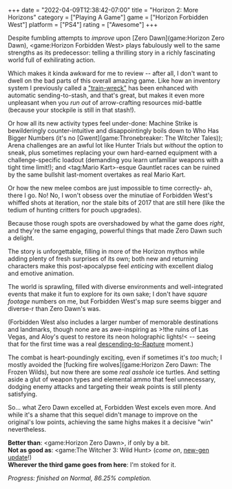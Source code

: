 +++
date = "2022-04-09T12:38:42-07:00"
title = "Horizon 2: More Horizons"
category = ["Playing A Game"]
game = ["Horizon Forbidden West"]
platform = ["PS4"]
rating = ["Awesome"]
+++

Despite fumbling attempts to <i>improve</i> upon [Zero Dawn](game:Horizon Zero Dawn), <game:Horizon Forbidden West> plays fabulously well to the same strengths as its predecessor: telling a thrilling story in a richly fascinating world full of exhilirating action.

Which makes it kinda awkward for me to review -- after all, I don't want to dwell on the bad parts of this overall amazing game.  Like how an inventory system I previously called a ["train-wreck"](%site.BaseURL%2018/10/25/breath-of-the-robotic-wild/) has been enhanced with automatic sending-to-stash, and that's great, but makes it even more unpleasant when you <i>run out</i> of arrow-crafting resources mid-battle (because your stockpile is still in that stash!).

Or how all its new activity types feel under-done: Machine Strike is bewilderingly counter-intuitive and disappointingly boils down to Who Has Bigger Numbers (it's no [Gwent](game:Thronebreaker: The Witcher Tales)); Arena challenges are an awful lot like Hunter Trials but <i>without</i> the option to sneak, plus sometimes replacing your own hard-earned equipment with a challenge-specific loadout (demanding you learn unfamiliar weapons with a tight time limit!); and <tag:Mario Kart>-esque Gauntlet races can be ruined by the same bullshit last-moment overtakes as real Mario Kart.

Or how the new melee combos are just impossible to time correctly- ah, there I go.  No!  No, I won't obsess over the minutiae of Forbidden West's whiffed shots at iteration, nor the stale bits of 2017 that are still here (like the tedium of hunting critters for pouch upgrades).

Because those rough spots are overshadowed by what the game does <i>right</i>, and they're the same engaging, powerful things that made Zero Dawn such a delight.

The story is unforgettable, filling in more of the Horizon mythos while adding plenty of fresh surprises of its own; both new and returning characters make this post-apocalypse feel <i>enticing</i> with excellent dialog and emotive animation.

The world is sprawling, filled with diverse environments and well-integrated events that make it fun to explore for its own sake; I don't have <i>square footage</i> numbers on me, but Forbidden West's map sure seems bigger and diverse-r than Zero Dawn's was.

(Forbidden West also includes a larger number of memorable destinations and landmarks, though none are as awe-inspiring as >!the ruins of Las Vegas, and Aloy's quest to restore its neon holographic lights!< -- seeing that for the first time was a real [descending-to-Rapture](game:BioShock) moment.)

The combat is heart-poundingly exciting, even if sometimes it's <i>too</i> much; I mostly avoided the [fucking fire wolves](game:Horizon Zero Dawn: The Frozen Wilds), but now there are some <i>real asshole</i> ice turtles.  And setting aside a glut of weapon types and elemental ammo that feel unnecessary, dodging enemy attacks and targeting their weak points is still plenty satisfying.

So... what Zero Dawn excelled at, Forbidden West excels even more.  And while it's a shame that this sequel didn't manage to improve on the original's low points, achieving the same highs makes it a decisive "win" nevertheless.

<b>Better than</b>: <game:Horizon Zero Dawn>, if only by a bit.  
<b>Not as good as</b>: <game:The Witcher 3: Wild Hunt> (<i>come on</i>, <a href="https://screenrant.com/witcher-3-next-gen-update-release-delay-ps5/">new-gen update</a>!)  
<b>Wherever the third game goes from here</b>: I'm stoked for it.

<i>Progress: finished on Normal, 86.25\% completion.</i>
